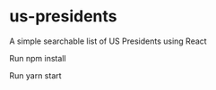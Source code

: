 # us-presidents
A simple searchable list of US Presidents using React

Run npm install

Run yarn start
